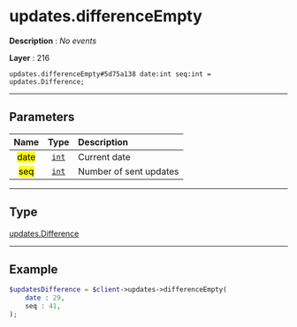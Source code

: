# updates.differenceEmpty

**Description** : *No events*

**Layer** : 216

```tl
updates.differenceEmpty#5d75a138 date:int seq:int = updates.Difference;
```

---

## Parameters

| Name | Type | Description |
| :---: | :---: | :--- |
| <mark>date</mark> | [`int`](type/int) | Current date |
| <mark>seq</mark> | [`int`](type/int) | Number of sent updates |

---

## Type

[updates.Difference](type/updates.Difference)

---

## Example

```php
$updatesDifference = $client->updates->differenceEmpty(
	date : 29,
	seq : 41,
);
```